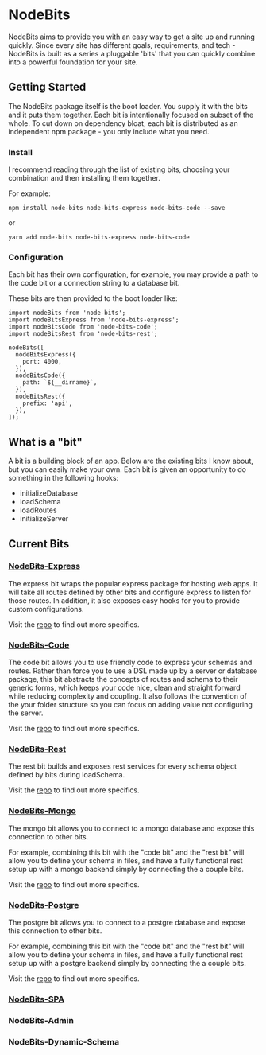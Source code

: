 # NodeBits
NodeBits aims to provide you with an easy way to get a site up and running quickly. Since every site has different goals, requirements, and tech - NodeBits is built as a series a pluggable 'bits' that you can quickly combine into a powerful foundation for your site.

## Getting Started
The NodeBits package itself is the boot loader. You supply it with the bits and it puts them together. Each bit is intentionally focused on subset of the whole. To cut down on dependency bloat, each bit is distributed as an independent npm package - you only include what you need.

### Install
I recommend reading through the list of existing bits, choosing your combination and then installing them together.

For example:
```
npm install node-bits node-bits-express node-bits-code --save
```

or

```
yarn add node-bits node-bits-express node-bits-code
```

### Configuration
Each bit has their own configuration, for example, you may provide a path to the code bit or a connection string to a database bit.

These bits are then provided to the boot loader like:

```
import nodeBits from 'node-bits';
import nodeBitsExpress from 'node-bits-express';
import nodeBitsCode from 'node-bits-code';
import nodeBitsRest from 'node-bits-rest';

nodeBits([
  nodeBitsExpress({
    port: 4000,
  }),
  nodeBitsCode({
    path: `${__dirname}`,
  }),
  nodeBitsRest({
    prefix: 'api',
  }),
]);
```

## What is a "bit"
A bit is a building block of an app. Below are the existing bits I know about, but you can easily make your own. Each bit is given an opportunity to do something in the following hooks:

* initializeDatabase
* loadSchema
* loadRoutes
* initializeServer

## Current Bits
### [NodeBits-Express](https://github.com/jgretz/node-bits-express)
The express bit wraps the popular express package for hosting web apps. It will take all routes defined by other bits and configure express to listen for those routes. In addition, it also exposes easy hooks for you to provide custom configurations.

Visit the [repo](https://github.com/jgretz/node-bits-express) to find out more specifics.

### [NodeBits-Code](https://github.com/jgretz/node-bits-code)
The code bit allows you to use friendly code to express your schemas and routes. Rather than force you to use a DSL made up by a server or database package, this bit abstracts the concepts of routes and schema to their generic forms, which keeps your code nice, clean and straight forward while reducing complexity and coupling. It also follows the convention of the your folder structure so you can focus on adding value not configuring the server.

Visit the [repo](https://github.com/jgretz/node-bits-code) to find out more specifics.

### [NodeBits-Rest](https://github.com/jgretz/node-bits-rest)
The rest bit builds and exposes rest services for every schema object defined by bits during loadSchema.

Visit the [repo](https://github.com/jgretz/node-bits-rest) to find out more specifics.

### [NodeBits-Mongo](https://github.com/jgretz/node-bits-mongo)
The mongo bit allows you to connect to a mongo database and expose this connection to other bits.

For example, combining this bit with the "code bit" and the "rest bit" will allow you to define your schema in files, and have a fully functional rest setup up with a mongo backend simply by connecting the a couple bits.

Visit the [repo](https://github.com/jgretz/node-bits-mongo) to find out more specifics.

### [NodeBits-Postgre](https://github.com/jgretz/node-bits-postgre)
The postgre bit allows you to connect to a postgre database and expose this connection to other bits.

For example, combining this bit with the "code bit" and the "rest bit" will allow you to define your schema in files, and have a fully functional rest setup up with a postgre backend simply by connecting the a couple bits.

Visit the [repo](https://github.com/jgretz/node-bits-postgre) to find out more specifics.

### [NodeBits-SPA](https://github.com/jgretz/node-bits-spa)

### NodeBits-Admin

### NodeBits-Dynamic-Schema
